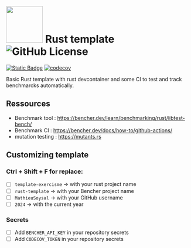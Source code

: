 # <img src="https://www.rust-lang.org/logos/rust-logo-blk.svg" width="100"> Rust template ![GitHub License](https://img.shields.io/github/license/MathieuSoysal/Exercism-Rust-Template)
[![Static Badge](https://img.shields.io/badge/online-green?logo=gamejolt&logoColor=white&label=Benchmark%20tracks&labelColor=black&link=https%3A%2F%2Fbencher.dev%2Fconsole%2Fprojects%2Frust-template)](https://bencher.dev/console/projects/rust-template)
[![codecov](https://codecov.io/gh/MathieuSoysal/Exercism-Rust-Template/graph/badge.svg?token=MrM1EEfgvD)](https://codecov.io/gh/MathieuSoysal/Exercism-Rust-Template)


Basic Rust template with rust devcontainer and some CI to test and track benchmarcks automatically.

## Ressources

- Benchmark tool : https://bencher.dev/learn/benchmarking/rust/libtest-bench/
- Benchmark CI : https://bencher.dev/docs/how-to/github-actions/
- mutation testing : https://mutants.rs

## Customizing template

### Ctrl + Shift + F for replace:
- [ ] `template-exercisme` -> with your rust project name
- [ ] `rust-template` -> with your Bencher project name
- [ ] `MathieuSoysal` -> with your GitHub username
- [ ] `2024` -> with the current year

### Secrets
- [ ] Add `BENCHER_API_KEY` in your repository secrets
- [ ] Add `CODECOV_TOKEN` in your repository secrets
